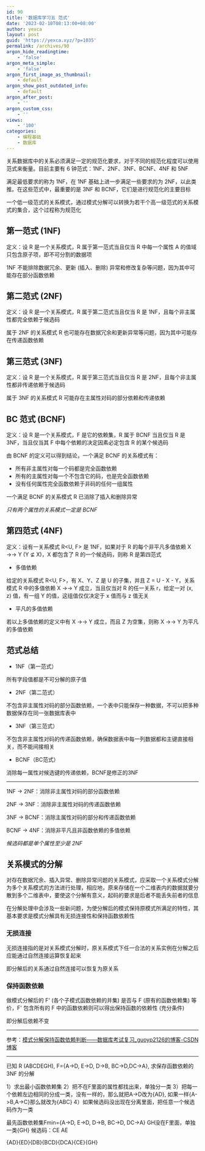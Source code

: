 ```yaml
---
id: 90
title: '数据库学习五 范式'
date: '2023-02-10T08:13:00+08:00'
author: yexca
layout: post
guid: 'https://yexca.xyz/?p=1035'
permalink: /archives/90
argon_hide_readingtime:
    - 'false'
argon_meta_simple:
    - 'false'
argon_first_image_as_thumbnail:
    - default
argon_show_post_outdated_info:
    - default
argon_after_post:
    - ''
argon_custom_css:
    - ''
views:
    - '100'
categories:
    - 编程基础
    - 数据库
---
```


关系数据库中的关系必须满足一定的规范化要求，对于不同的规范化程度可以使用范式来衡量。目前主要有 6 钟范式：1NF、2NF、3NF、BCNF、4NF 和 5NF

满足最低要求的称为 1NF，在 1NF 基础上进一步满足一些要求的为 2NF，以此类推。在这些范式中，最重要的是 3NF 和 BCNF，它们是进行规范化的主要目标

一个低一级范式的关系模式，通过模式分解可以转换为若干个高一级范式的关系模式的集合，这个过程称为规范化

## 第一范式 (1NF)

定义：设 R 是一个关系模式，R 属于第一范式当且仅当 R 中每一个属性 A 的值域只包含原子项，即不可分割的数据项

1NF 不能排除数据冗余、更新 (插入、删除) 异常和修改复杂等问题，因为其中可能存在部分函数依赖

## 第二范式 (2NF)

定义：设 R 是一个关系模式，R 属于第二范式当且仅当 R 是 1NF，且每个非主属性都完全依赖于候选码

属于 2NF 的关系模式 R 也可能存在数据冗余和更新异常等问题，因为其中可能存在传递函数依赖

## 第三范式 (3NF)

定义：设 R 是一个关系模式，R 属于第三范式当且仅当 R 是 2NF，且每个非主属性都非传递依赖于候选码

属于 3NF 的关系模式 R 可能存在主属性对码的部分依赖和传递依赖

## BC 范式 (BCNF)

定义：设 R 是一个关系模式，F 是它的依赖集，R 属于 BCNF 当且仅当 R 是 3NF，当且仅当其 F 中每个依赖的决定因素必定包含 R 的某个候选码

由 BCNF 的定义可以得到结论，一个满足 BCNF 的关系模式有：

* 所有非主属性对每一个码都是完全函数依赖
* 所有的主属性对每一个不包含它的码，也是完全函数依赖
* 没有任何属性完全函数依赖于非码的任何一组属性

一个满足 BCNF 的关系模式 R 已消除了插入和删除异常

*只有两个属性的关系模式一定是 BCNF*

## 第四范式 (4NF)

定义：设有一关系模式 R<U, F> 是 1NF，如果对于 R 的每个非平凡多值依赖 X →→ Y (Y ⊈ X)，X 都包含了 R 的一个候选码，则称 R 是第四范式

* 多值依赖

给定的关系模式 R<U, F>，有 X、Y、Z 是 U 的子集，并且 Z = U - X - Y，关系模式 R 中的多值依赖 X →→ Y 成立，当且仅当对 R 的任一关系 r，给定一对 (x, z) 值，有一组 Y 的值，这组值仅仅决定于 x 值而与 z 值无关

* 平凡的多值依赖

若以上多值依赖的定义中有 X →→ Y 成立，而且 Z 为空集，则称 X →→ Y 为平凡的多值依赖

## 范式总结

* 1NF（第一范式）

所有字段值都是不可分解的原子值

* 2NF（第二范式）

不包含非主属性对码的部分函数依赖，一个表中只能保存一种数据，不可以把多种数据保存在同一张数据库表中

* 3NF（第三范式）

不包含非主属性对码的传递函数依赖，确保数据表中每一列数据都和主键直接相关，而不能间接相关

* BCNF（BC范式）

消除每一属性对候选键的传递依赖，BCNF是修正的3NF

---

1NF → 2NF：消除非主属性对码的部分函数依赖

2NF → 3NF：消除非主属性对码的传递函数依赖

3NF → BCNF：消除主属性对码的部分和传递函数依赖

BCNF → 4NF：消除非平凡且非函数依赖的多值依赖

*候选码都是单个属性至少是 2NF*

## 关系模式的分解

对存在数据冗余、插入异常、删除异常问题的关系模式，应采取一个关系模式分解为多个关系模式的方法进行处理，相应地，原来存储在一个二维表内的数据就要分散到多个二维表中，要使这个分解有意义，起码的要求是后者不能丢失前者的信息

在分解处理中会涉及一些新问题，为使分解后的模式保持原模式所满足的特性，其基本要求是模式分解具有无损连接性和保持函数依赖性

### 无损连接

无损连接指的是对关系模式分解时，原关系模式下任一合法的关系实例在分解之后应能通过自然连接运算恢复起来

即分解后的关系通过自然连接可以恢复为原关系

### 保持函数依赖

做模式分解后的 F' (各个子模式函数依赖的并集) 是否与 F (原有的函数依赖集) 等价，F' 包含所有的 F 中的函数依赖则可以得出保持函数的依赖性 (充分条件)

即分解后依赖不变

---

参考：[模式分解保持函数依赖判断——数据库考试复习_guoyp2126的博客-CSDN博客](https://blog.csdn.net/guoyp2126/article/details/116277598)

---

已知 R (ABCDEGH), F={A->D, E->D, D->B, BC->D,DC->A}, 求保存函数依赖的 3NF 的分解

1）求出最小函数依赖集
2）把不在F里面的属性都找出来，单独分一类
3）把每一个依赖左边相同的分成一类，没有一样的，那么就把A->D改为{AD}, 如果一样{A->B,A->C}那么就改为{ABC}
4）如果候选码没出现在分离里面，把任意一个候选码作为一类

最先函数依赖集Fmin={A->D, E->D, D->B, BC->D, DC->A}
GH没在F里面，单独一类{GH}
候选码：CE
AE

{AD}{ED}{DB}{BCD}{DCA}{CE}{GH}